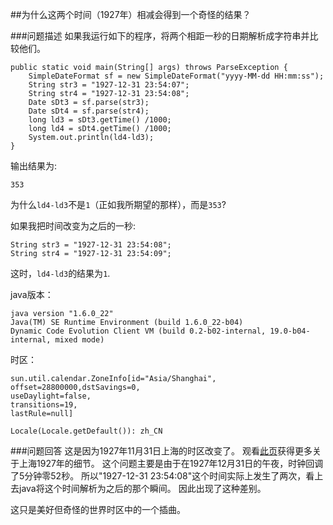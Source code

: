 ##为什么这两个时间（1927年）相减会得到一个奇怪的结果？

###问题描述
如果我运行如下的程序，将两个相距一秒的日期解析成字符串并比较他们。
```
public static void main(String[] args) throws ParseException {
    SimpleDateFormat sf = new SimpleDateFormat("yyyy-MM-dd HH:mm:ss");  
    String str3 = "1927-12-31 23:54:07";  
    String str4 = "1927-12-31 23:54:08";  
    Date sDt3 = sf.parse(str3);  
    Date sDt4 = sf.parse(str4);  
    long ld3 = sDt3.getTime() /1000;  
    long ld4 = sDt4.getTime() /1000;
    System.out.println(ld4-ld3);
}
```

输出结果为:
```
353
```

为什么`ld4-ld3`不是`1`（正如我所期望的那样），而是`353`?

如果我把时间改变为之后的一秒:
```
String str3 = "1927-12-31 23:54:08";  
String str4 = "1927-12-31 23:54:09"; 
```

这时，`ld4-ld3`的结果为`1`.

java版本：
```
java version "1.6.0_22"
Java(TM) SE Runtime Environment (build 1.6.0_22-b04)
Dynamic Code Evolution Client VM (build 0.2-b02-internal, 19.0-b04-internal, mixed mode)
```

时区：
```
sun.util.calendar.ZoneInfo[id="Asia/Shanghai",
offset=28800000,dstSavings=0,
useDaylight=false,
transitions=19,
lastRule=null]

Locale(Locale.getDefault()): zh_CN
```

###问题回答
这是因为1927年11月31日上海的时区改变了。
观看[此页](http://www.timeanddate.com/time/change/china/shanghai?year=1927)获得更多关于上海1927年的细节。
这个问题主要是由于在1927年12月31日的午夜，时钟回调了5分钟零52秒。
所以"1927-12-31 23:54:08"这个时间实际上发生了两次，看上去java将这个时间解析为之后的那个瞬间。
因此出现了这种差别。

这只是美好但奇怪的世界时区中的一个插曲。

